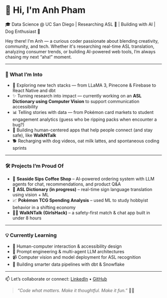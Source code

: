 # 👋 Hi, I'm Anh Pham

🎓 Data Science @ UC San Diego | Researching ASL 🤟 | Building with AI | Dog Enthusiast 🐶

Hey there! I’m Anh — a curious coder passionate about blending creativity, community, and tech. Whether it's researching real-time ASL translation, analyzing consumer trends, or building AI-powered web tools, I’m always chasing my next “aha!” moment.

---

### 🚀 What I’m Into
- 🤖 Exploring new tech stacks — from LLaMA 3, Pinecone & Firebase to React Native and dbt
- ✨ Turning research into impact — currently working on an **ASL Dictionary using Computer Vision** to support communication accessibility
- 📊 Telling stories with data — from Pokémon card markets to student engagement analytics (guess who be ripping packs when encounter a bug?)
- 💬 Building human-centered apps that help people connect (and stay safe), like **WalkNTalk**
- 🐕 Recharging with dog videos, oat milk lattes, and spontaneous coding sprints

---

### 🛠️ Projects I’m Proud Of
- 🧋 **Seaside Sips Coffee Shop** – AI-powered ordering system with LLM agents for chat, recommendations, and product Q&A  
- 🧠 **ASL Dictionary (in progress)** – real-time sign language translation using vision + ML  
- 📈 **Pokémon TCG Spending Analysis** – used ML to study hobbyist behavior in a shifting economy  
- 🚶‍♀️ **WalkNTalk (GirlsHack)** – a safety-first match & chat app built in under 8 hours

---

### 💡 Currently Learning
- 🤝 Human-computer interaction & accessibility design  
- 🧠 Prompt engineering & multi-agent LLM architectures  
- 📹 Computer vision and model deployment for ASL recognition  
- 🧪 Building smarter data pipelines with dbt & Snowflake

---

📫 Let’s collaborate or connect:
[LinkedIn](https://linkedin.com/in/hoang-anh-pham) • [GitHub](https://github.com/anhpham2003)  
> *“Code what matters. Make it thoughtful. Make it fun.”* 🌱🐾
